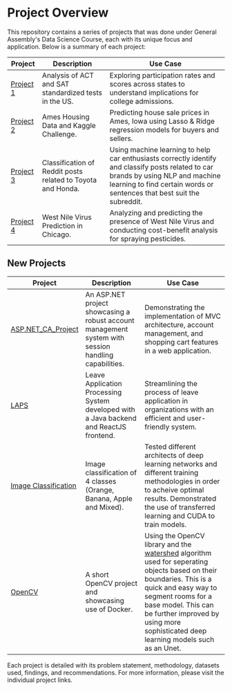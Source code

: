 # Project Overview

This repository contains a series of projects that was done under General Assembly's Data Science Course, each with its unique focus and application. Below is a summary of each project:

| Project | Description | Use Case |
|---------|-------------|----------|
| [Project 1](https://github.com/calvinpoh98/projects/tree/master/project_1) | Analysis of ACT and SAT standardized tests in the US. | Exploring participation rates and scores across states to understand implications for college admissions. |
| [Project 2](https://github.com/calvinpoh98/projects/tree/master/project_2) | Ames Housing Data and Kaggle Challenge. | Predicting house sale prices in Ames, Iowa using Lasso & Ridge regression models for buyers and sellers. |
| [Project 3](https://github.com/calvinpoh98/projects/tree/master/project_3) | Classification of Reddit posts related to Toyota and Honda. | Using machine learning to help car enthusiasts correctly identify and classify posts related to car brands by using NLP and machine learning to find certain words or sentences that best suit the subreddit.  |
| [Project 4](https://github.com/calvinpoh98/projects/tree/master/project_4) | West Nile Virus Prediction in Chicago. | Analyzing and predicting the presence of West Nile Virus and conducting cost-benefit analysis for spraying pesticides. |

## New Projects
| Project | Description | Use Case |
|---------|-------------|----------|
| [ASP.NET_CA_Project](https://github.com/calvinpoh98/projects/tree/master/ASP.NET_CA_Project-main) | An ASP.NET project showcasing a robust account management system with session handling capabilities. | Demonstrating the implementation of MVC architecture, account management, and shopping cart features in a web application. |
| [LAPS](https://github.com/calvinpoh98/projects/tree/master/LAPS-main) | Leave Application Processing System developed with a Java backend and ReactJS frontend. | Streamlining the process of leave application in organizations with an efficient and user-friendly system. |
| [Image Classification](https://github.com/calvinpoh98/projects/tree/master/Machine_Learning_Project) | Image classification of 4 classes (Orange, Banana, Apple and Mixed).  | Tested different architects of deep learning networks and different training methodologies in order to acheive optimal results. Demonstrated the use of transferred learning and CUDA to train models.  |
| [OpenCV](https://github.com/calvinpoh98/projects/tree/master/Computer%20Vision) | A short OpenCV project and showcasing use of Docker.  | Using the OpenCV library and the [watershed](https://docs.opencv.org/4.x/d3/db4/tutorial_py_watershed.html) algorithm used for seperating objects based on their boundaries. This is a quick and easy way to segment rooms for a base model. This can be further improved by using more sophisticated deep learning models such as an Unet. |

Each project is detailed with its problem statement, methodology, datasets used, findings, and recommendations. For more information, please visit the individual project links.
